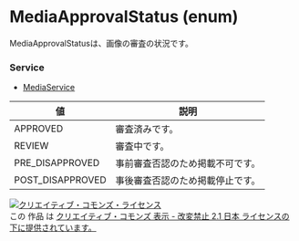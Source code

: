 # MediaApprovalStatus (enum)
MediaApprovalStatusは、画像の審査の状況です。
### Service
+ [MediaService](../services/MediaService.md)

| 値 | 説明 | 
|---|---|
| APPROVED| 審査済みです。 |
| REVIEW| 審査中です。 |
| PRE_DISAPPROVED| 事前審査否認のため掲載不可です。 |
| POST_DISAPPROVED| 事後審査否認のため掲載停止です。 |
<a rel="license" href="http://creativecommons.org/licenses/by-nd/2.1/jp/"><img alt="クリエイティブ・コモンズ・ライセンス" style="border-width:0" src="https://i.creativecommons.org/l/by-nd/2.1/jp/88x31.png" /></a><br />この 作品 は <a rel="license" href="http://creativecommons.org/licenses/by-nd/2.1/jp/">クリエイティブ・コモンズ 表示 - 改変禁止 2.1 日本 ライセンスの下に提供されています。</a>

